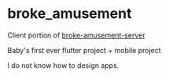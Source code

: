 # broke_amusement

Client portion of [broke-amusement-server](https://github.com/surepy/broke-amusement-server)

Baby's first ever flutter project + mobile project

I do not know how to design apps.

